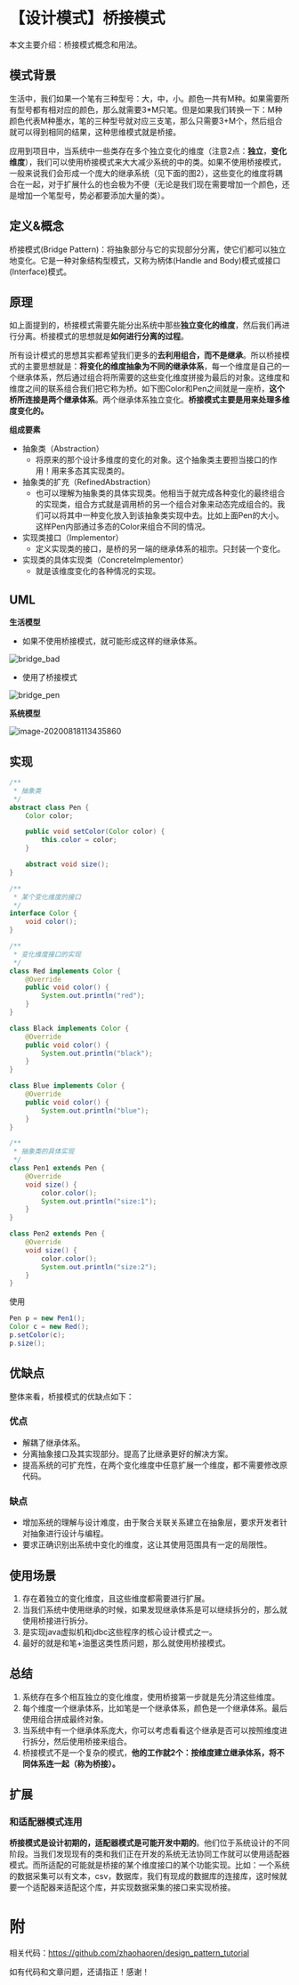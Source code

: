 # 【设计模式】桥接模式

本文主要介绍：桥接模式概念和用法。

## 模式背景

生活中，我们如果一个笔有三种型号：大，中，小。颜色一共有M种。如果需要所有型号都有相对应的颜色，那么就需要3*M只笔。但是如果我们转换一下：M种颜色代表M种墨水，笔的三种型号就对应三支笔，那么只需要3+M个，然后组合就可以得到相同的结果，这种思维模式就是桥接。

应用到项目中，当系统中一些类存在多个独立变化的维度（注意2点：**独立**，**变化维度**），我们可以使用桥接模式来大大减少系统的中的类。如果不使用桥接模式，一般来说我们会形成一个庞大的继承系统（见下面的图2），这些变化的维度将耦合在一起，对于扩展什么的也会极为不便（无论是我们现在需要增加一个颜色，还是增加一个笔型号，势必都要添加大量的类）。

## 定义&概念

桥接模式(Bridge Pattern)：将抽象部分与它的实现部分分离，使它们都可以独立地变化。它是一种对象结构型模式，又称为柄体(Handle and Body)模式或接口(Interface)模式。

## 原理

如上面提到的，桥接模式需要先能分出系统中那些**独立变化的维度**，然后我们再进行分离。桥接模式的思想就是**如何进行分离的过程**。

所有设计模式的思想其实都希望我们更多的**去利用组合，而不是继承**。所以桥接模式的主要思想就是：**将变化的维度抽象为不同的继承体系**，每一个维度是自己的一个继承体系，然后通过组合将所需要的这些变化维度拼接为最后的对象。这维度和维度之间的联系组合我们把它称为桥。如下图Color和Pen之间就是一座桥，**这个桥所连接是两个继承体系**。两个继承体系独立变化。**桥接模式主要是用来处理多维度变化的。**

**组成要素**

- 抽象类（Abstraction）
  - 将原来的那个设计多维度的变化的对象。这个抽象类主要担当接口的作用！用来多态其实现类的。
- 抽象类的扩充（RefinedAbstraction）
  - 也可以理解为抽象类的具体实现类。他相当于就完成各种变化的最终组合的实现类，组合方式就是调用桥的另一个组合对象来动态完成组合的。我们可以将其中一种变化放入到该抽象类实现中去。比如上面Pen的大小。这样Pen内部通过多态的Color来组合不同的情况。
- 实现类接口（Implementor）
  - 定义实现类的接口，是桥的另一端的继承体系的祖宗。只封装一个变化。
- 实现类的具体实现类（ConcreteImplementor）
  - 就是该维度变化的各种情况的实现。

## UML

**生活模型**

- 如果不使用桥接模式，就可能形成这样的继承体系。

![bridge_bad](/Users/zhaohaoren/workspace/mycode/blog-docs/docs/设计模式/bridge_bad.png)

- 使用了桥接模式

![bridge_pen](/Users/zhaohaoren/workspace/mycode/blog-docs/docs/设计模式/bridge_pen.png)

**系统模型**

![image-20200818113435860](/Users/zhaohaoren/workspace/mycode/blog-docs/docs/设计模式/Bridge.png)

## 实现
```java
/**
 * 抽象类
 */
abstract class Pen {
    Color color;

    public void setColor(Color color) {
        this.color = color;
    }

    abstract void size();
}

/**
 * 某个变化维度的接口
 */
interface Color {
    void color();
}

/**
 * 变化维度接口的实现
 */
class Red implements Color {
    @Override
    public void color() {
        System.out.println("red");
    }
}

class Black implements Color {
    @Override
    public void color() {
        System.out.println("black");
    }
}

class Blue implements Color {
    @Override
    public void color() {
        System.out.println("blue");
    }
}

/**
 * 抽象类的具体实现
 */
class Pen1 extends Pen {
    @Override
    void size() {
        color.color();
        System.out.println("size:1");
    }
}

class Pen2 extends Pen {
    @Override
    void size() {
        color.color();
        System.out.println("size:2");
    }
}
```

使用

```java
Pen p = new Pen1();
Color c = new Red();
p.setColor(c);
p.size();
```

## 优缺点

整体来看，桥接模式的优缺点如下：

### 优点

- 解耦了继承体系。
- 分离抽象接口及其实现部分。提高了比继承更好的解决方案。
- 提高系统的可扩充性，在两个变化维度中任意扩展一个维度，都不需要修改原代码。

### 缺点

- 增加系统的理解与设计难度，由于聚合关联关系建立在抽象层，要求开发者针对抽象进行设计与编程。
- 要求正确识别出系统中变化的维度，这让其使用范围具有一定的局限性。

## 使用场景

1. 存在着独立的变化维度，且这些维度都需要进行扩展。
2. 当我们系统中使用继承的时候，如果发现继承体系是可以继续拆分的，那么就使用桥接进行拆分。
3. 是实现java虚拟机和jdbc这些程序的核心设计模式之一。
4. 最好的就是和笔+油墨这类性质问题，那么就使用桥接模式。

## 总结

1. 系统存在多个相互独立的变化维度，使用桥接第一步就是先分清这些维度。
2. 每个维度一个继承体系，比如笔是一个继承体系，颜色是一个继承体系。最后使用组合拼成最终对象。
3. 当系统中有一个继承体系庞大，你可以考虑看看这个继承是否可以按照维度进行拆分，然后使用桥接来组合。
4. 桥接模式不是一个复杂的模式，**他的工作就2个：按维度建立继承体系，将不同体系连一起（称为桥接）。**

## 扩展

### 和适配器模式连用

**桥接模式是设计初期的，适配器模式是可能开发中期的**。他们位于系统设计的不同阶段。当我们发现现有的类和我们正在开发的系统无法协同工作就可以使用适配器模式。而所适配的可能就是桥接的某个维度接口的某个功能实现。比如：一个系统的数据采集可以有文本，csv，数据库，我们有现成的数据库的连接库，这时候就要一个适配器来适配这个库，并实现数据采集的接口来实现桥接。

# 附

相关代码：https://github.com/zhaohaoren/design_pattern_tutorial

如有代码和文章问题，还请指正！感谢！

